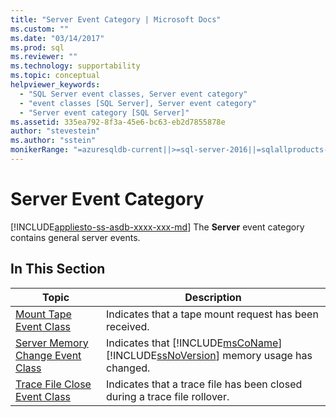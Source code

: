 ```yaml
---
title: "Server Event Category | Microsoft Docs"
ms.custom: ""
ms.date: "03/14/2017"
ms.prod: sql
ms.reviewer: ""
ms.technology: supportability
ms.topic: conceptual
helpviewer_keywords: 
  - "SQL Server event classes, Server event category"
  - "event classes [SQL Server], Server event category"
  - "Server event category [SQL Server]"
ms.assetid: 335ea792-8f3a-45e6-bc63-eb2d7855878e
author: "stevestein"
ms.author: "sstein"
monikerRange: "=azuresqldb-current||>=sql-server-2016||=sqlallproducts-allversions||>=sql-server-linux-2017||=azuresqldb-mi-current"
---
```

# Server Event Category
[!INCLUDE[appliesto-ss-asdb-xxxx-xxx-md](../../includes/appliesto-ss-asdb-xxxx-xxx-md.md)]
  The **Server** event category contains general server events.  
  
## In This Section  
  
|Topic|Description|  
|-----------|-----------------|  
|[Mount Tape Event Class](../../relational-databases/event-classes/mount-tape-event-class.md)|Indicates that a tape mount request has been received.|  
|[Server Memory Change Event Class](../../relational-databases/event-classes/server-memory-change-event-class.md)|Indicates that [!INCLUDE[msCoName](../../includes/msconame-md.md)] [!INCLUDE[ssNoVersion](../../includes/ssnoversion-md.md)] memory usage has changed.|  
|[Trace File Close Event Class](../../relational-databases/event-classes/trace-file-close-event-class.md)|Indicates that a trace file has been closed during a trace file rollover.|  
  
  
